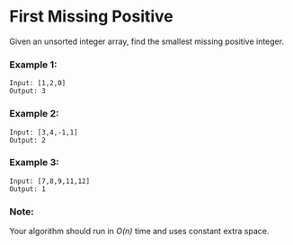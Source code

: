 # First Missing Positive

Given an unsorted integer array, find the smallest missing positive integer.

### Example 1:
```
Input: [1,2,0]
Output: 3
```
### Example 2:
```
Input: [3,4,-1,1]
Output: 2
```
### Example 3:
```
Input: [7,8,9,11,12]
Output: 1
```
### Note:

Your algorithm should run in *O(n)* time and uses constant extra space.
